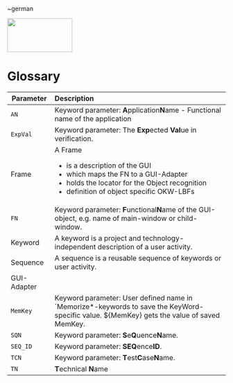 \~german 

<img src="https://www.openkeyword.de/images/OKW_Logos/150x78/okw_color_msoffice_nobackground.png" width="150px" height="78px" />

# Glossary

| Parameter  | Description  |
| -----------|:-------------|
| `AN`       | Keyword parameter: **A**pplication**N**ame - Functional name of the application |
| `ExpVal`   | Keyword parameter: The **Exp**ected **Val**ue in verification. |
| Frame      | A Frame <ul><li>is a description of the GUI</li><li>which maps the FN to a GUI-Adapter</li><li>holds the locator for the Object recognition</li><li>definition of object specific OKW-LBFs </li></ul>  |
| `FN`       | Keyword parameter: **F**unctional**N**ame of the GUI-object, e.g. name of main-window or child-window.|
| Keyword    | A keyword is a project and technology-independent description of a user activity.|
| Sequence   | A sequence is a reusable sequence of keywords or user activity.|
| GUI-Adapter| |
| `MemKey`   | Keyword parameter: User defined name in `Memorize*-keywords to save the KeyWord-specific value. ${MemKey} gets the value of saved MemKey. |
| `SQN`      | Keyword parameter: **S**e**Q**uence**N**ame. |
| `SEQ_ID`   | Keyword parameter: **SEQ**ence**ID**. |
| `TCN`      | Keyword parameter: **T**est**C**ase**N**ame. |
| `TN`       | **T**echnical **N**ame|
